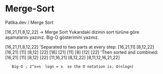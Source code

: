 # Merge-Sort
Patika.dev / Merge Sort 

[16,21,11,8,12,22] -> Merge Sort
Yukarıdaki dizinin sort türüne göre aşamalarını yazınız.
Big-O gösterimini yazınız.

[16,21,11,8,12,22]
'Separated to two parts at every step:
[16,21,11]         [8,12,22]
[16,21] [11]       [8,12] [22]
[16] [21] [11]     [8] [12] [22]
'Then sorted and combined:
[16,21] [11]       [8,12] [22]
[11,16,21]         [8,12,22] 
       [8,11,12,16,21,22]
       
       Big-O ; 2^x=n  logn = x  so the O notation is, O(nlogn)
